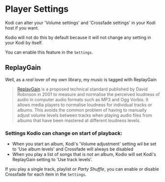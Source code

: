 # Player Settings

Kodi can alter your 'Volume settings' and 'Crossfade settings' in your Kodi host if you want.

Kodio will not do this by default because it will not change any setting in your Kodi by itself.

You can enable this feature in the `Settings`.

## ReplayGain

Well, as a *real* lover of my own library, my music is tagged with ReplayGain

> [ReplayGain](https://en.wikipedia.org/wiki/ReplayGain) is a proposed technical standard published by David Robinson in 2001 to measure and normalise the perceived loudness of audio in computer audio formats such as MP3 and Ogg Vorbis. It allows media players to normalise loudness for individual tracks or albums. This avoids the common problem of having to manually adjust volume levels between tracks when playing audio files from albums that have been mastered at different loudness levels.

### Settings Kodio can change on start of playback:

- When you start an album, Kodi's 'Volume adjustment' setting wil be set to 'Use album levels' and Crossfade will always be disabled
- When you play a list of songs that is *not* an album, Kodio will set Kodi's ReplayGain setting to 'Use track levels'.

If you play a single track, playlist or  _Party Shuffle_, you can enable or disable Crossfade for each item in the `Settings`. 
